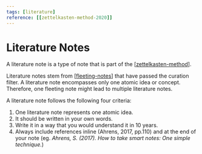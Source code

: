 ```yaml
---
tags: [literature]
reference: [[zettelkasten-method-2020]]
---
```

# Literature Notes

A literature note is a type of note that is part of the [[zettelkasten-method]].

Literature notes stem from [[fleeting-notes]] that have passed the curation filter. A literature note encompasses only one atomic idea or concept. Therefore, one fleeting note might lead to multiple literature notes.

A literature note follows the following four criteria:
1. One literature note represents one atomic idea.
2. It should be written in your own words.
3. Write it in a way that you would understand it in 10 years.
4. Always include references inline (Ahrens, 2017, pp.110) and at the end of your note (eg. *Ahrens, S. (2017). How to take smart notes: One simple technique.*)




[//begin]: # "Autogenerated link references for markdown compatibility"
[zettelkasten-method]: zettelkasten-method "Zettelkasten Method"
[fleeting-notes]: fleeting-notes "Fleeting Notes"
[//end]: # "Autogenerated link references"
